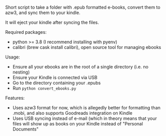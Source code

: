 Short script to take a folder with .epub formatted e-books, convert them to
azw3, and sync them to your kindle.

It will eject your kindle after syncing the files.

Required packages:

- python >= 3.8 (I recommend installing with pyenv)
- calibri (brew cask install calibri), open source tool for managing ebooks

Usage:

- Ensure all your ebooks are in the root of a single directory (i.e. no
  nesting)
- Ensure your Kindle is connected via USB
- Go to the directory containing your .epubs
- Run `python convert_ebooks.py`

Features:

- Uses azw3 format for now, which is allegedly better for formatting than
  .mobi, and also supports Goodreads integration on Kindle
- Uses USB syncing instead of e-mail (which in theory means that your files
  will show up as books on your Kindle instead of "Personal Documents"
